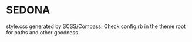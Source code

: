 SEDONA
=========

style.css generated by SCSS/Compass. Check config.rb in the theme root for paths and other goodness